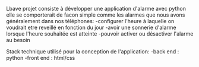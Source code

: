 Lbave projet consiste à développer une application d'alarme avec python 
elle se comporterait de facon simple comme les alarmes que nous avons généralement dans nos téléphones:
-configurer l'heure à laquelle on voudrait etre reveillé en fonction du jour
-avoir une sonnerie d'alarme lorsque l'heure souhaitée est atteinte
-pouvoir activer ou désactiver l'alarme au besoin

Stack technique utilisé pour la conception de l'application:
-back end : python
-front end : html/css

